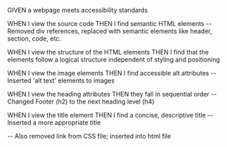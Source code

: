 GIVEN a webpage meets accessibility standards

WHEN I view the source code
THEN I find semantic HTML elements
-- Removed div references, replaced with semantic elements like header, section, code, etc.

WHEN I view the structure of the HTML elements
THEN I find that the elements follow a logical structure independent of styling and positioning

WHEN I view the image elements
THEN I find accessible alt attributes
-- Inserted 'alt text' elements to images

WHEN I view the heading attributes
THEN they fall in sequential order
-- Changed Footer (h2) to the next heading level (h4)

WHEN I view the title element
THEN I find a concise, descriptive title
-- Inserted a more appropriate title

-- Also removed link from CSS file; inserted into html file